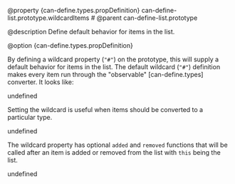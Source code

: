 @property {can-define.types.propDefinition} can-define-list.prototype.wildcardItems #
@parent can-define-list.prototype

@description Define default behavior for items in the list.

@option {can-define.types.propDefinition}

By defining a wildcard property (`"#"`) on the prototype, this will supply a
default behavior for items in the list.  The default wildcard (`"#"`) definition
makes every item run through the "observable" [can-define.types] converter.
It looks like:

undefined

Setting the wildcard is useful when items should be converted to a particular type.

undefined

The wildcard property has optional `added` and `removed` functions that will be called after
an item is added or removed from the list with `this` being the list.

undefined
